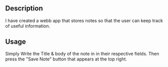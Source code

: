 # <Note Taken>

## Description

I have created a webb app that stores notes so that the user can keep track of useful information. 

## Usage

Simply Write the Title & body of the note in in their respective fields. Then press the "Save Note" button that appears at the top right. 

